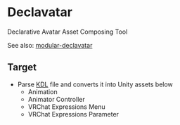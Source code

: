# Declavatar
Declarative Avatar Asset Composing Tool

See also: [modular-declavatar](https://github.com/kb10uy/modular-declavatar)

## Target
* Parse [KDL](https://kdl.dev/) file and converts it into Unity assets below
    - Animation
    - Animator Controller
    - VRChat Expressions Menu
    - VRChat Expressions Parameter
